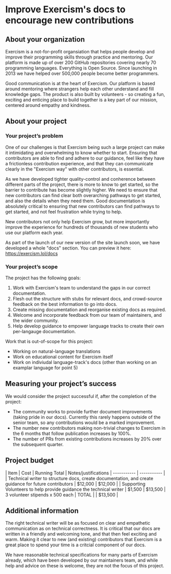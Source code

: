 # Improve Exercism's docs to encourage new contributions

## About your organization

Exercism is a not-for-profit organsiation that helps people develop and improve their programming skills through practice and mentoring.
Our platform is made up of over 200 GitHub repositories covering nearly 70 programming languages. 
Everything is Open Source. Since launching in 2013 we have helped over 500,000 people become better programmers.

Good communication is at the heart of Exercism. 
Our platform is based around mentoring where strangers help each other understand and fill knowledge gaps.
The product is also built by volunteers - so creating a fun, exciting and enticing place to build together is a key part of our mission, centered around empathy and kindness.

## About your project

### Your project’s problem

One of our challenges is that Exercism being such a large project can make it intimidating and overwhelming to know whether to start.
Ensuring that contributors are able to find and adhere to our guidance, feel like they have a frictionless contribution experience, and that they can communicate clearly in the "Exercism way" with other contributors, is essential.

As we have developed tighter quality-control and conherence between different parts of the project, there is more to know to get started, so the barrier to contribute has become slightly higher.
We need to ensure that new contributors can find clear both overarching pathways to get started, and also the details when they need them.
Good documentation is absolutely critical to ensuring that new contributors can find pathways to get started, and not feel frustration while trying to help.

New contributors not only help Exercism grow, but more importantly improve the experience for hundreds of thousands of new students who use our platform each year.

As part of the launch of our new version of the site launch soon, we have developed a whole "docs" section. You can preview it here: https://exercism.lol/docs

### Your project’s scope

The project has the following goals:
1. Work with Exercism's team to understand the gaps in our correct documentation.
2. Flesh out the structure with stubs for relevant docs, and crowd-source feedback on the best information to go into docs.
3. Create missing documentation and reorganise existing docs as required.
4. Welcome and incorporate feedback from our team of maintainers, and the wider community.
5. Help develop guidance to empower language tracks to create their own per-langauge documentation.

Work that is out-of-scope for this project:
- Working on natural-language translations
- Work on educational content for Exercism itself
- Work on indiviudal language-track's docs (other than working on an examplar language for point 5)

## Measuring your project’s success

We would consider the project successful if, after the completion of the project:

- The community works to provide further document improvements (taking pride in our docs). Currently this rarely happens outside of the senior team, so any contributions would be a marked improvement.
- The number new contributors making non-trivial changes to Exercism in the 6 months that follow publication increases by 100%.
- The number of PRs from existing contributions increases by 20% over the subsequent quarter.

## Project budget

| Item      | Cost | Running Total | Notes/justifications
| ----------- | ----------- |
| Technical writer to structure docs, create documentation, and create guidance for future contributors | $12,000 | $12,000 | 
| Supporting Volunteers to help provide guidance the technical writer   | $1,500 | $13,500 | 3 volunteer stipends x 500 each
| TOTAL | | $13,500 |

## Additional information

The right technical writer will be as focused on clear and empathetic communication as on technical correctness.
It is critical that our docs are written in a friendly and welcoming tone, and that then feel exciting and warm.
Making it clear to new (and existing) contributors that Exercism is a great place to spend your time is a critcial component of our docs.

We have reasonable technical specifications for many parts of Exercism already, which have been developed by our maintainers team, and while help and advice on these is welcome, they are not the focus of this project.
